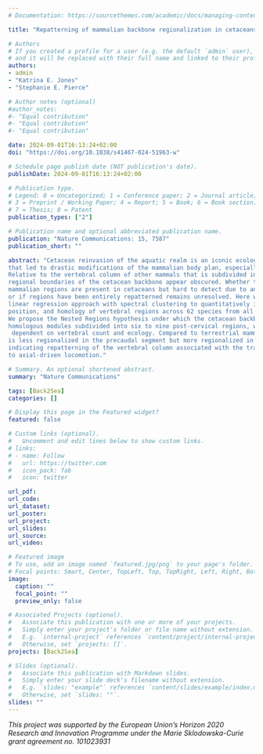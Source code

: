 ```yaml
---
# Documentation: https://sourcethemes.com/academic/docs/managing-content/

title: "Repatterning of mammalian backbone regionalization in cetaceans"

# Authors
# If you created a profile for a user (e.g. the default `admin` user), write the username (folder name) here 
# and it will be replaced with their full name and linked to their profile.
authors: 
- admin
- "Katrina E. Jones"
- "Stephanie E. Pierce"

# Author notes (optional)
#author_notes:
#- "Equal contribution"
#- "Equal contribution"
#- "Equal contribution"

date: 2024-09-01T16:13:24+02:00
doi: "https://doi.org/10.1038/s41467-024-51963-w"

# Schedule page publish date (NOT publication's date).
publishDate: 2024-09-01T16:13:24+02:00

# Publication type.
# Legend: 0 = Uncategorized; 1 = Conference paper; 2 = Journal article;
# 3 = Preprint / Working Paper; 4 = Report; 5 = Book; 6 = Book section;
# 7 = Thesis; 8 = Patent
publication_types: ["2"]

# Publication name and optional abbreviated publication name.
publication: "Nature Communications: 15, 7587"
publication_short: ""

abstract: "Cetacean reinvasion of the aquatic realm is an iconic ecological transition 
that led to drastic modifications of the mammalian body plan, especially in the axial skeleton. 
Relative to the vertebral column of other mammals that is subdivided into numerous anatomical regions, 
regional boundaries of the cetacean backbone appear obscured. Whether the traditional 
mammalian regions are present in cetaceans but hard to detect due to anatomical homogenization 
or if regions have been entirely repatterned remains unresolved. Here we combine a segmented 
linear regression approach with spectral clustering to quantitatively investigate the number, 
position, and homology of vertebral regions across 62 species from all major cetacean clades. 
We propose the Nested Regions hypothesis under which the cetacean backbone is composed of six 
homologous modules subdivided into six to nine post-cervical regions, with the degree of regionalization
 dependent on vertebral count and ecology. Compared to terrestrial mammals, the cetacean backbone 
is less regionalized in the precaudal segment but more regionalized in the caudal segment, 
indicating repatterning of the vertebral column associated with the transition from limb-powered 
to axial-driven locomotion."

# Summary. An optional shortened abstract.
summary: "Nature Communications"

tags: [Back2Sea]
categories: []

# Display this page in the Featured widget?
featured: false

# Custom links (optional).
#   Uncomment and edit lines below to show custom links.
# links:
# - name: Follow
#   url: https://twitter.com
#   icon_pack: fab
#   icon: twitter

url_pdf:
url_code:
url_dataset:
url_poster:
url_project:
url_slides:
url_source:
url_video:

# Featured image
# To use, add an image named `featured.jpg/png` to your page's folder. 
# Focal points: Smart, Center, TopLeft, Top, TopRight, Left, Right, BottomLeft, Bottom, BottomRight.
image:
  caption: ""
  focal_point: ""
  preview_only: false

# Associated Projects (optional).
#   Associate this publication with one or more of your projects.
#   Simply enter your project's folder or file name without extension.
#   E.g. `internal-project` references `content/project/internal-project/index.md`.
#   Otherwise, set `projects: []`.
projects: [Back2Sea]

# Slides (optional).
#   Associate this publication with Markdown slides.
#   Simply enter your slide deck's filename without extension.
#   E.g. `slides: "example"` references `content/slides/example/index.md`.
#   Otherwise, set `slides: ""`.
slides: ""
---
```



*This project was supported by the European Union’s Horizon 2020 Research and Innovation Programme under the Marie Sklodowska-Curie grant agreement no. 101023931*